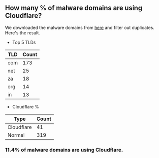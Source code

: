 ## How many % of malware domains are using Cloudflare?


We downloaded the malware domains from [here](https://urlhaus.abuse.ch) and filter out duplicates.
Here's the result.


[//]: # (start replacement)


- Top 5 TLDs

| TLD | Count |
| --- | --- |
| com | 173 |
| net | 25 |
| za | 18 |
| org | 14 |
| in | 13 |


- Cloudflare %

| Type | Count |
| --- | --- |
| Cloudflare | 41 |
| Normal | 319 |


### 11.4% of malware domains are using Cloudflare.